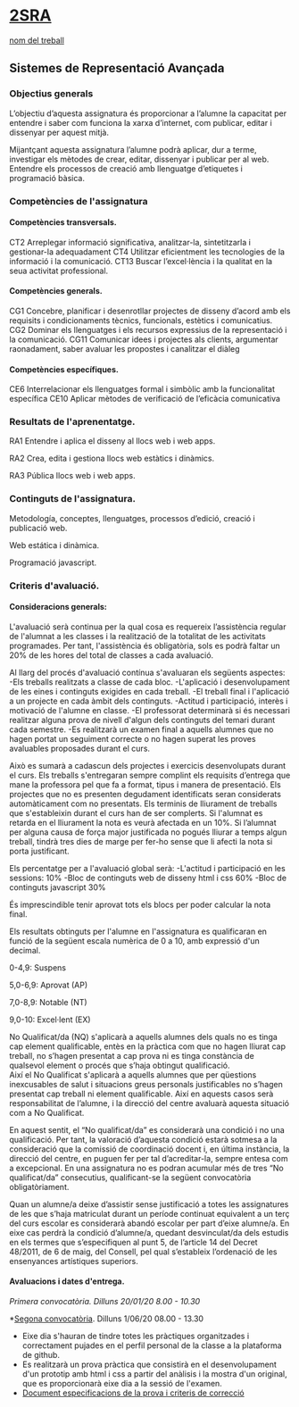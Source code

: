 # <a href="https://arquesm.github.io/2SRA/">2SRA</a>
[nom del treball](https://arquesm.github.io/2SRA/)
## Sistemes de Representació Avançada
### Objectius generals

L’objectiu d’aquesta assignatura és proporcionar a l’alumne la capacitat per entendre i saber com funciona la xarxa d’internet, com publicar, editar i dissenyar per aquest mitjà. 

Mijantçant aquesta assignatura l’alumne podrà aplicar, dur a terme, investigar els mètodes de crear, editar, dissenyar i publicar per al web. Entendre els processos de creació amb llenguatge d’etiquetes i programació bàsica.

### Competències de l'assignatura

#### Competències transversals.

CT2 Arreplegar informació significativa, analitzar-la, sintetitzarla i gestionar-la adequadament
CT4 Utilitzar eficientment les tecnologies de la informació i la comunicació.
CT13 Buscar l’excel·lència i la qualitat en la seua activitat professional.

#### Competències generals.

CG1 Concebre, planificar i desenrotllar projectes de disseny d’acord amb els requisits i condicionaments tècnics, funcionals, estètics i comunicatius.
CG2 Dominar els llenguatges i els recursos expressius de la representació i la comunicació.
CG11 Comunicar idees i projectes als clients, argumentar raonadament, saber avaluar les propostes i canalitzar el diàleg

#### Competències específiques.

CE6 Interrelacionar els llenguatges formal i simbòlic amb la funcionalitat específica
CE10 Aplicar mètodes de verificació de l’eficàcia comunicativa

### Resultats de l'aprenentatge.

RA1 Entendre i aplica el disseny al llocs web i web apps.

RA2 Crea, edita i gestiona llocs web estàtics i dinàmics.

RA3 Pública llocs web i web apps.

### Continguts de l'assignatura.

Metodología, conceptes, llenguatges, processos d’edició, creació  i publicació web.

Web estática i dinàmica. 

Programació javascript.

### Criteris d'avaluació.

#### Consideracions generals:  
 
L'avaluació serà continua per la qual cosa es requereix l’assistència regular de l'alumnat a les classes i la realització de la totalitat de les activitats programades. Per tant, l'assistència és obligatòria, sols es podrà faltar un 20% de les hores del total de classes a cada avaluació.

Al llarg del procés d'avaluació contínua s'avaluaran els següents aspectes:
-Els treballs realitzats a classe de cada bloc.
-L'aplicació i desenvolupament de les eines i continguts exigides en cada treball. 
-El treball final i l'aplicació a un projecte en cada àmbit dels continguts. 
-Actitud i participació, interès i motivació de l'alumne en classe. 
-El professorat determinarà si és necessari realitzar alguna prova de nivell d'algun dels continguts del temari durant cada semestre. 
-Es realitzarà un examen final a aquells alumnes que no hagen portat un seguiment correcte o no hagen superat les proves avaluables proposades durant el curs.

Això es sumarà a cadascun dels projectes i exercicis desenvolupats durant el curs. 
Els treballs s'entregaran sempre complint els requisits d’entrega que mane la professora pel que fa a format, tipus i manera de presentació.
Els projectes que no es presenten degudament identificats seran considerats automàticament com no presentats. 
Els terminis de lliurament de treballs que s'estableixin durant el curs han de ser complerts. Si l'alumnat es retarda en el lliurament la nota es veurà afectada en un 10%. Si l’alumnat per alguna causa de força major justificada no pogués lliurar a temps algun treball, tindrà tres dies de marge per fer-ho sense que li afecti la nota si porta justificant.  
 
Els percentatge per a l'avaluació global serà: 
-L'actitud i participació en les sessions: 10%
-Bloc de continguts web de disseny html i css 60% 
-Bloc de continguts javascript 30% 
 
És imprescindible tenir aprovat tots els blocs per poder calcular la nota final.

Els resultats obtinguts per l'alumne en l'assignatura es qualificaran en funció de la següent escala numèrica de 0 a 10, amb expressió d'un decimal.  

0-4,9: Suspens  

5,0-6,9: Aprovat (AP)

7,0-8,9: Notable (NT)

9,0-10: Excel·lent (EX)

No Qualificat/da (NQ) s'aplicarà a aquells alumnes dels quals no es tinga cap element qualificable, entès en la pràctica com que no hagen lliurat cap treball, no s’hagen presentat a cap prova ni es tinga constància de qualsevol element o procés que s’haja obtingut qualificació.  
Així el No Qualificat s'aplicarà a aquells alumnes que per qüestions inexcusables de salut i situacions greus personals justificables no s’hagen presentat cap treball ni element qualificable. Així en aquests casos serà responsabilitat de l’alumne, i la direcció del centre avaluarà aquesta situació com a No Qualificat.

En aquest sentit, el “No qualificat/da” es considerarà una condició i no una qualificació. Per tant, la valoració d’aquesta condició estarà sotmesa a la consideració que la comissió de coordinació docent i, en última instància, la direcció del centre, en puguen fer per tal d’acreditar-la, sempre entesa com a excepcional. En una assignatura no es podran acumular més de tres “No qualificat/da” consecutius, qualificant-se la següent convocatòria obligatòriament.

Quan un alumne/a deixe d’assistir sense justificació a totes les assignatures de les que s’haja matriculat durant un període continuat equivalent a un terç del curs escolar es considerarà abandó escolar per part d’eixe alumne/a. En eixe cas perdrà la condició d’alumne/a, quedant desvinculat/da dels estudis en els termes que s’especifiquen al punt 5, de l’article 14 del Decret 48/2011, de 6 de maig, del Consell, pel qual s’estableix l’ordenació de les ensenyances artístiques superiors.

#### Avaluacions i dates d'entrega.

*Primera convocatòria. Dilluns 20/01/20  8.00 - 10.30*

*[Segona convocatòria](juny1920.md).  Dilluns 1/06/20   08.00 - 13.30


 * Eixe dia s'hauran de tindre totes les pràctiques organitzades i correctament pujades en el perfil personal de la classe a la plataforma de github.
 * Es realitzarà un prova pràctica que consistirà en el desenvolupament d'un prototip amb html i css a partir del anàlisis i la mostra d'un original, que es proporcionarà eixe dia a la sessió de l'examen.
 * [Document especificacions de la prova i criteris de correcció](2DG_SRA_juny_1920.pdf)
